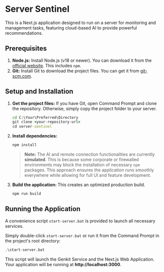 # Server Sentinel

This is a Next.js application designed to run on a server for monitoring and management tasks, featuring cloud-based AI to provide powerful recommendations.

## Prerequisites

1.  **Node.js:** Install Node.js (v18 or newer). You can download it from the [official website](https://nodejs.org/). This includes `npm`.
2.  **Git:** Install Git to download the project files. You can get it from [git-scm.com](https://git-scm.com/).

## Setup and Installation

1.  **Get the project files:** If you have Git, open Command Prompt and clone the repository. Otherwise, simply copy the project folder to your server.
    ```cmd
    cd C:\Your\Preferred\Directory
    git clone <your-repository-url>
    cd server-sentinel
    ```
2.  **Install dependencies:**
    ```cmd
    npm install
    ```
    > **Note:** The AI and remote connection functionalities are currently **simulated**. This is because some corporate or firewalled environments may block the installation of necessary `npm` packages. This approach ensures the application runs smoothly everywhere while allowing for full UI and feature development.

3.  **Build the application:** This creates an optimized production build.
    ```cmd
    npm run build
    ```

## Running the Application

A convenience script `start-server.bat` is provided to launch all necessary services.

Simply double-click `start-server.bat` or run it from the Command Prompt in the project's root directory:
```cmd
.\start-server.bat
```
This script will launch the Genkit Service and the Next.js Web Application. Your application will be running at **http://localhost:3000**.
